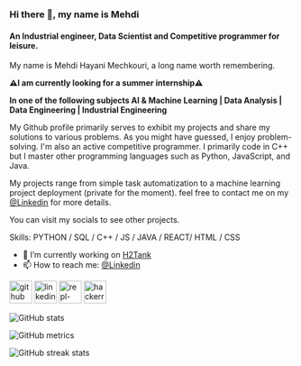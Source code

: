 ### Hi there 👋, my name is Mehdi
#### An Industrial engineer, Data Scientist and Competitive programmer for leisure.

My name is Mehdi Hayani Mechkouri, a long name worth remembering.

**⚠️I am currently looking for a summer internship⚠️**

**In one of the following subjects AI & Machine Learning | Data Analysis | Data Engineering | Industrial Engineering**

My Github profile primarily serves to exhibit my projects and share my solutions to various problems. 
As you might have guessed, I enjoy problem-solving. I'm also an active competitive programmer. I primarily code in C++ but I master other programming languages such as Python, JavaScript, and Java.

My projects range from simple task automatization to a machine learning project deployment (private for the moment). 
feel free to contact me on my  <a href="https://www.linkedin.com/in/mehdi-hayani-mechkouri-9ba3161bb/">@Linkedin</a>  for more details.

You can visit my socials to see other projects.


Skills: PYTHON / SQL / C++ / JS / JAVA / REACT/ HTML / CSS

- 🔭 I’m currently working on  <a href="https://github.com/MehdiHayanai/H2Tank" target="_blank">H2Tank</a>  
- 📫 How to reach me:  <a href="https://www.linkedin.com/in/mehdi-hayani-mechkouri-9ba3161bb/" target="_blank">@Linkedin</a>  


[<img src='https://cdn3.iconfinder.com/data/icons/inficons/512/github.png' alt='github' height='40'>](https://github.com/MehdiHayanai)  [<img src='https://cdn-icons-png.flaticon.com/512/174/174857.png' alt='linkedin' height='40'>](https://www.linkedin.com/in/https://www.linkedin.com/in/mehdi-hayani-mechkouri-9ba3161bb//)  [<img src='https://external-preview.redd.it/v06tShlEdDTKwq2Yx9OR0HbQDEToxIeEFD9rrMBdCDM.jpg?auto=webp&s=efdf1c214a778a127be2927d28ec70ac4683853f' alt='repl-dot-it' height='40'>](https://replit.com/@Chakor)  [<img src='https://i.pinimg.com/originals/e4/20/86/e42086b19ef0e5a938f82f18a45d036a.png' alt='hackerrank' height='40'>](https://www.hackerrank.com/Chakor)  


![GitHub stats](https://github-readme-stats.vercel.app/api?username=MehdiHayanai&show_icons=true)  

![GitHub metrics](https://metrics.lecoq.io/MehdiHayanai)  

![GitHub streak stats](https://github-readme-streak-stats.herokuapp.com/?user=MehdiHayanai)  

